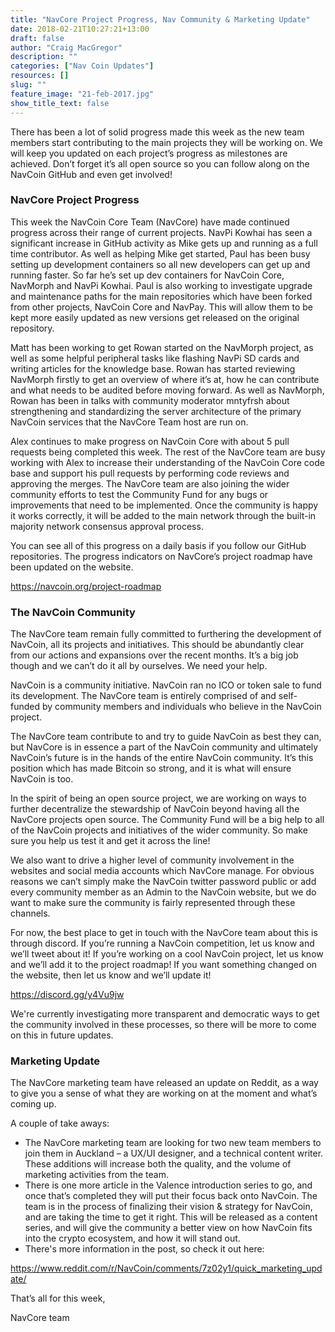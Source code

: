```yaml
---
title: "NavCore Project Progress, Nav Community & Marketing Update"
date: 2018-02-21T10:27:21+13:00
draft: false
author: "Craig MacGregor"
description: ""
categories: ["Nav Coin Updates"]
resources: []
slug: ""
feature_image: "21-feb-2017.jpg"
show_title_text: false
---
```


There has been a lot of solid progress made this week as the new team members start contributing to the main projects they will be working on. We will keep you updated on each project’s progress as milestones are achieved. Don’t forget it’s all open source so you can follow along on the NavCoin GitHub and even get involved!
<!--more-->

### NavCore Project Progress
This week the NavCoin Core Team (NavCore) have made continued progress across their range of current projects. NavPi Kowhai has seen a significant increase in GitHub activity as Mike gets up and running as a full time contributor. As well as helping Mike get started, Paul has been busy setting up development containers so all new developers can get up and running faster. So far he’s set up dev containers for NavCoin Core, NavMorph and NavPi Kowhai. Paul is also working to investigate upgrade and maintenance paths for the main repositories which have been forked from other projects, NavCoin Core and NavPay. This will allow them to be kept more easily updated as new versions get released on the original repository.

Matt has been working to get Rowan started on the NavMorph project, as well as some helpful peripheral tasks like flashing NavPi SD cards and writing articles for the knowledge base. Rowan has started reviewing NavMorph firstly to get an overview of where it’s at, how he can contribute and what needs to be audited before moving forward. As well as NavMorph, Rowan has been in talks with community moderator mntyfrsh about strengthening and standardizing the server architecture of the primary NavCoin services that the NavCore Team host are run on.

Alex continues to make progress on NavCoin Core with about 5 pull requests being completed this week. The rest of the NavCore team are busy working with Alex to increase their understanding of the NavCoin Core code base and support his pull requests by performing code reviews and approving the merges. The NavCore team are also joining the wider community efforts to test the Community Fund for any bugs or improvements that need to be implemented. Once the community is happy it works correctly, it will be added to the main network through the built-in majority network consensus approval process.

You can see all of this progress on a daily basis if you follow our GitHub repositories. The progress indicators on NavCore’s project roadmap have been updated on the website.

https://navcoin.org/project-roadmap

### The NavCoin Community
The NavCore team remain fully committed to furthering the development of NavCoin, all its projects and initiatives. This should be abundantly clear from our actions and expansions over the recent months. It’s a big job though and we can’t do it all by ourselves. We need your help.

NavCoin is a community initiative. NavCoin ran no ICO or token sale to fund its development. The NavCore team is entirely comprised of and self-funded by community members and individuals who believe in the NavCoin project.

The NavCore team contribute to and try to guide NavCoin as best they can, but NavCore is in essence a part of the NavCoin community and ultimately NavCoin’s future is in the hands of the entire NavCoin community. It’s this position which has made Bitcoin so strong, and it is what will ensure NavCoin is too.

In the spirit of being an open source project, we are working on ways to further decentralize the stewardship of NavCoin beyond having all the NavCore projects open source. The Community Fund will be a big help to all of the NavCoin projects and initiatives of the wider community. So make sure you help us test it and get it across the line!

We also want to drive a higher level of community involvement in the websites and social media accounts which NavCore manage. For obvious reasons we can’t simply make the NavCoin twitter password public or add every community member as an Admin to the NavCoin website, but we do want to make sure the community is fairly represented through these channels.

For now, the best place to get in touch with the NavCore team about this is through discord. If you’re running a NavCoin competition, let us know and we’ll tweet about it! If you’re working on a cool NavCoin project, let us know and we’ll add it to the project roadmap! If you want something changed on the website, then let us know and we’ll update it!

https://discord.gg/y4Vu9jw

We're currently investigating more transparent and democratic ways to get the community involved in these processes, so there will be more to come on this in future updates.

### Marketing Update
The NavCore marketing team have released an update on Reddit, as a way to give you a sense of what they are working on at the moment and what’s coming up.

A couple of take aways:


- The NavCore marketing team are looking for two new team members to join them in Auckland – a UX/UI designer, and a technical content writer. These additions will increase both the quality, and the volume of marketing activities from the team.
- There is one more article in the Valence introduction series to go, and once that’s completed they will put their focus back onto NavCoin. The team is in the process of finalizing their vision & strategy for NavCoin, and are taking the time to get it right. This will be released as a content series, and will give the community a better view on how NavCoin fits into the crypto ecosystem, and how it will stand out.
- There's more information in the post, so check it out here:

https://www.reddit.com/r/NavCoin/comments/7z02y1/quick_marketing_update/

That’s all for this week,

NavCore team